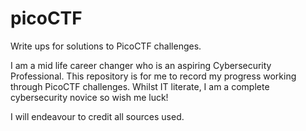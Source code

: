 # picoCTF
Write ups for solutions to PicoCTF challenges.

I am a mid life career changer who is an aspiring Cybersecurity Professional. This repository is for me to record my progress working through PicoCTF challenges. Whilst IT literate, I am a complete cybersecurity novice so wish me luck!

I will endeavour to credit all sources used.
